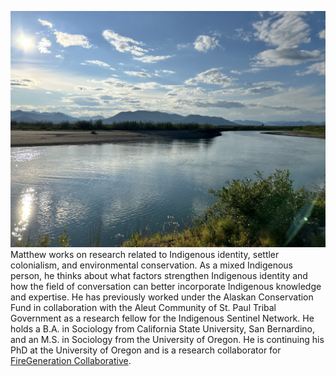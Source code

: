 ![alt text](assets/IMG_6256_Original.jpeg)
Matthew works on research related to Indigenous identity, settler colonialism, and environmental conservation. As a mixed Indigenous person, he thinks about what factors strengthen Indigenous identity and how the field of conversation can better incorporate Indigenous knowledge and expertise. He has previously worked under the Alaskan Conservation Fund in collaboration with the Aleut Community of St. Paul Tribal Government as a research fellow for the Indigenous Sentinel Network. He holds a B.A. in Sociology from California State University, San Bernardino, and an M.S. in Sociology from the University of Oregon. He is continuing his PhD at the University of Oregon and is a research collaborator for [FireGeneration Collaborative](https://www.firegencollab.org/).

